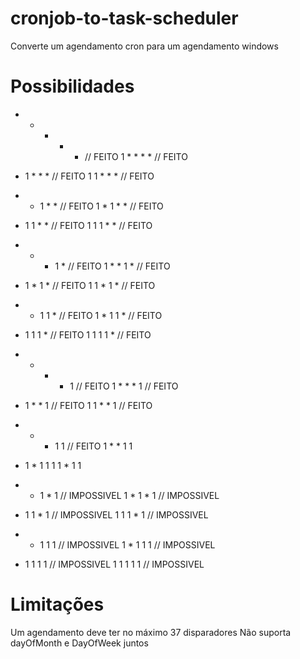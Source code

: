 # cronjob-to-task-scheduler

Converte um agendamento cron para um agendamento windows

# Possibilidades

* * * * * // FEITO
1 * * * * // FEITO
* 1 * * * // FEITO
1 1 * * * // FEITO
* * 1 * * // FEITO
1 * 1 * * // FEITO
* 1 1 * * // FEITO
1 1 1 * * // FEITO
* * * 1 * // FEITO
1 * * 1 * // FEITO
* 1 * 1 * // FEITO
1 1 * 1 * // FEITO
* * 1 1 * // FEITO
1 * 1 1 * // FEITO
* 1 1 1 * // FEITO
1 1 1 1 * // FEITO
* * * * 1 // FEITO
1 * * * 1 // FEITO
* 1 * * 1 // FEITO
1 1 * * 1 // FEITO



* * * 1 1 // FEITO
1 * * 1 1
* 1 * 1 1
1 1 * 1 1

* * 1 * 1 // IMPOSSIVEL
1 * 1 * 1 // IMPOSSIVEL
* 1 1 * 1 // IMPOSSIVEL
1 1 1 * 1 // IMPOSSIVEL
* * 1 1 1 // IMPOSSIVEL
1 * 1 1 1 // IMPOSSIVEL
* 1 1 1 1 // IMPOSSIVEL
1 1 1 1 1 // IMPOSSIVEL

# Limitações

Um agendamento deve ter no máximo 37 disparadores
Não suporta dayOfMonth e DayOfWeek juntos
